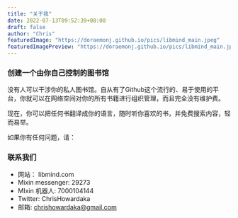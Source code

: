 ```yaml
---
title: "关于我"
date: 2022-07-13T09:52:39+08:00
draft: false
author: "Chris"
featuredImage: "https://doraemonj.github.io/pics/libmind_main.jpeg"
featuredImagePreview: "https://doraemonj.github.io/pics/libmind_main.jpeg"
---
```


### 创建一个由你自己控制的图书馆

没有人可以干涉你的私人图书馆。自从有了Github这个流行的、易于使用的平台，你就可以在网络空间对你的所有书籍进行组织管理，而且完全没有维护费。

现在，你可以把任何书翻译成你的语言，随时听你喜欢的书，并免费搜索内容，轻而易举。

如果你有任何问题，请：

### 联系我们

- 网站： libmind.com
- Mixin messenger: 29273
- MIxin 机器人: 7000104144
- Twitter: ChrisHowardaka
- 邮箱: chrishowardaka@gmail.com